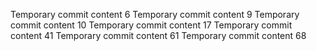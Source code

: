 Temporary commit content 6
Temporary commit content 9
Temporary commit content 10
Temporary commit content 17
Temporary commit content 41
Temporary commit content 61
Temporary commit content 68
